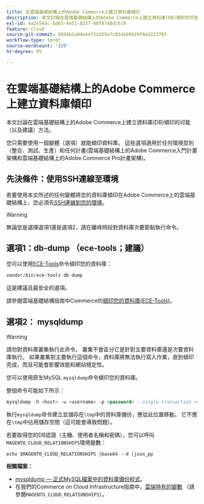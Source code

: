 ```yaml
---
title: 在雲端基礎結構上的Adobe Commerce上建立資料庫傾印
description: 本文討論在雲端基礎結構上的Adobe Commerce上建立資料庫(DB)傾印的可能（以及建議）方法。
exl-id: 4a2e54ac-8d65-4e51-8337-08f9748dc6c0
feature: Cloud
source-git-commit: 0948b2a94ee4f2a355e7c024a09929f0ad223783
workflow-type: tm+mt
source-wordcount: '329'
ht-degree: 0%

---
```


# 在雲端基礎結構上的Adobe Commerce上建立資料庫傾印

本文討論在雲端基礎結構上的Adobe Commerce上建立資料庫(DB)傾印的可能（以及建議）方法。

您只需要使用一個變體（選項）就能傾印資料庫。 這些選項適用於任何環境型別（整合、測試、生產）和任何計畫(雲端基礎結構上的Adobe Commerce入門計畫架構和雲端基礎結構上的Adobe Commerce Pro計畫架構)。

## 先決條件：使用SSH連線至環境

若要使用本文所述的任何變體將您的資料庫傾印在Adobe Commerce上的雲端基礎結構上，您必須先[SSH連線到您的環境](https://experienceleague.adobe.com/docs/commerce-cloud-service/user-guide/develop/secure-connections.html)。

>[!WARNING]
>
>無論您是選擇選項1還是選項2，請在離峰時段對資料庫次要節點執行命令。

## 選項1：db-dump （**ece-tools；建議**）

您可以使用[ECE-Tools](https://experienceleague.adobe.com/docs/commerce-cloud-service/user-guide/dev-tools/ece-tools/update-package.html)命令傾印您的資料庫：

```php
vendor/bin/ece-tools db-dump
```

這是建議且最安全的選項。

請參閱雲端基礎結構指南中Commerce的[傾印您的資料庫(ECE-Tools)](https://experienceleague.adobe.com/docs/commerce-cloud-service/user-guide/develop/storage/database-dump.html)。

## 選項2： mysqldump

>[!WARNING]
>
>請勿對資料庫叢集執行此命令。 叢集不會區分它是針對主要資料庫還是次要資料庫執行。 如果叢集對主要執行這個命令，資料庫將無法執行寫入作業，直到傾印完成，而且可能會影響效能和網站穩定性。

您可以使用原生MySQL `mysqldump`命令傾印您的資料庫。

整個命令可能如下所示：

```sql
mysqldump -h <host> -u <username> -p <password> --single-transaction <db_name> | gzip > /tmp/<dump_name>.sql.gz
```

執行`mysqldump`命令建立並儲存在`\tmp`中的資料庫備份，應從此位置移動。 它不應在`\tmp`中佔用儲存空間（這可能會導致問題）。

若要取得您的DB認證（主機、使用者名稱和密碼），您可以呼叫`MAGENTO_CLOUD_RELATIONSHIPS`環境變數：

```
echo $MAGENTO_CLOUD_RELATIONSHIPS |base64 --d |json_pp
```

**相關檔案：**

* [mysqldump — 正式MySQL檔案中的資料庫備份程式](https://dev.mysql.com/doc/refman/8.0/en/mysqldump.html)。
* 在我們的Commerce on Cloud Infrastructure指南中，[雲端特有的變數](https://experienceleague.adobe.com/docs/commerce-cloud-service/user-guide/configure/env/stage/variables-cloud.html) （請參閱`MAGENTO_CLOUD_RELATIONSHIPS`）。
